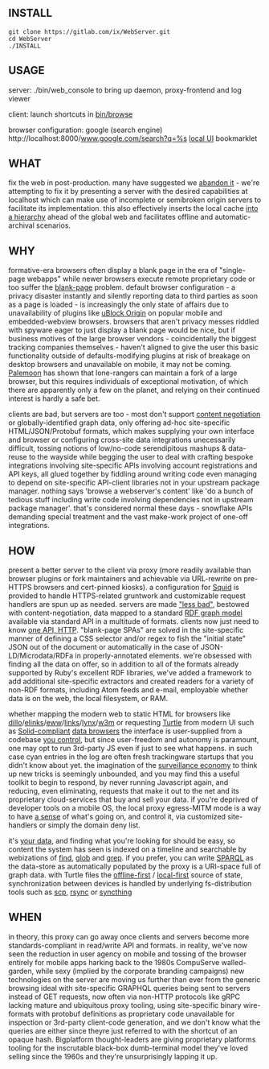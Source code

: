 ## INSTALL

    git clone https://gitlab.com/ix/WebServer.git
    cd WebServer
    ./INSTALL

## USAGE

server:
./bin/web_console to bring up daemon, proxy-frontend and log viewer

client:
launch shortcuts in [bin/browse](bin/browse/)

browser configuration:
google (search engine) http://localhost:8000/www.google.com/search?q=%s
[local UI](javascript:location.href='http://localhost:8000/'+location.hostname+location.pathname+'?cookie='+encodeURIComponent(document.cookie)) bookmarklet

## WHAT

fix the web in post-production. many have suggested we [abandon it](https://drewdevault.com/2020/11/01/What-is-Gemini-anyway.html) - we're attempting to fix it by presenting a server with the desired capabilities at localhost which can make use of incomplete or semibroken origin servers to facilitate its implementation. this also effectively inserts the local cache [into a hierarchy](https://gist.github.com/paniq/bf5b291949be14771344b19a38f042c0) ahead of the global web and facilitates offline and automatic-archival scenarios.

## WHY

formative-era browsers often display a blank page in the era of "single-page webapps" while newer browsers execute remote proprietary code or too suffer the [blank-page](https://docs.google.com/presentation/d/120CBI6_gIGqKflXoGp8UMpge1OJ7hfHNNl7JLARUT_o/edit#slide=id.p) problem. default browser configuration - a privacy disaster instantly and silently reporting data to third parties as soon as a page is loaded - is increasingly the only state of affairs due to unavailability of plugins like [uBlock Origin](https://github.com/gorhill/uBlock) on popular mobile and embedded-webview browsers. browsers that aren't privacy messes riddled with spyware eager to just display a blank page would be nice, but if business motives of the large browser vendors - coincidentally the biggest tracking companies themselves - haven't aligned to give the user this basic functionality outside of defaults-modifying plugins at risk of breakage on desktop browsers and unavailable on mobile, it may not be coming. [Palemoon](https://forum.palemoon.org/) has shown that lone-rangers can maintain a fork of a large browser, but this requires individuals of exceptional motivation, of which there are apparently only a few on the planet, and relying on their continued interest is hardly a safe bet.

clients are bad, but servers are too - most don't support [content negotiation](https://www.w3.org/DesignIssues/Conneg) or globally-identified graph data, only offering ad-hoc site-specific HTML/JSON/Protobuf formats, which makes supplying your own interface and browser or configuring cross-site data integrations unecessarily difficult, tossing notions of low/no-code serendipitous mashups & data-reuse to the wayside while begging the user to deal with crafting bespoke integrations involving site-specific APIs involving account registrations and API keys, all glued together by fiddling around writing code even managing to depend on site-specific API-client libraries not in your upstream package manager. nothing says 'browse a webserver's content' like 'do a bunch of tedious stuff including write code involving dependencies not in upstream package manager'. that's considered normal these days  - snowflake APIs demanding special treatment and the vast make-work project of one-off integrations.

## HOW

present a better server to the client via proxy (more readily available than browser plugins or fork maintainers and achievable via URL-rewrite on pre-HTTPS browsers and cert-pinned kiosks). a configuration for [Squid](http://www.squid-cache.org/) is provided to handle HTTPS-related gruntwork and customizable request handlers are spun up as needed. servers are made ["less bad"](http://suckless.org/philosophy/), bestowed with content-negotiation, data mapped to a standard [RDF graph model](https://www.w3.org/RDF/) available via standard API in a multitude of formats. clients now just need to know [one API, HTTP](https://ruben.verborgh.org/blog/2013/11/29/the-lie-of-the-api/). "blank-page SPAs" are solved in the site-specific manner of defining a CSS selector and/or regex to fish the "initial state" JSON out of the document or automatically in the case of JSON-LD/Microdata/RDFa in properly-annotated elements. we're obsessed with finding all the data on offer, so in addition to all of the formats already supported by Ruby's excellent RDF libraries, we've added a framework to add additional site-specific extractors and created readers for a variety of non-RDF formats, including Atom feeds and e-mail, employable whether data is on the web, the local filesystem, or RAM.

whether mapping the modern web to static HTML for browsers like [dillo](https://www.dillo.org/)/[elinks](http://elinks.or.cz/)/[eww](https://www.gnu.org/software/emacs/manual/html_mono/eww.html)/[links](http://links.twibright.com/)/[lynx](https://lynx.browser.org/)/[w3m](http://w3m.sourceforge.net/) or requesting [Turtle](https://en.wikipedia.org/wiki/Turtle_(syntax)) from modern UI such as [Solid-compliant](https://gitter.im/solid/specification) [data browsers](https://github.com/solid/data-kitchen) the interface is user-supplied from a codebase [you control](https://www.gnu.org/philosophy/keep-control-of-your-computing.en.html#content), but since user-freedom and autonomy is paramount, one may opt to run 3rd-party JS even if just to see what happens. in such case cyan entries in the log are often fresh trackingware startups that you didn't know about yet. the imagination of the [surveillance economy](https://news.harvard.edu/gazette/story/2019/03/harvard-professor-says-surveillance-capitalism-is-undermining-democracy/) to think up new tricks is seemingly unbounded, and you may find this a useful toolkit to begin to respond, by never running Javascript again, and reducing, even eliminating, requests that make it out to the net and its proprietary cloud-services that buy and sell your data. if you're deprived of developer tools on a mobile OS, the local proxy egress-MITM mode is a way to have [a sense](https://github.com/OxfordHCC/tracker-control-android) of what's going on, and control it, via customized site-handlers or simply the domain deny list.

it's [your data](https://www.youtube.com/watch?v=-RoINZt-0DQ), and finding what you're looking for should be easy, so content the system has seen is indexed on a timeline and searchable by webizations of [find](https://www.gnu.org/software/findutils/manual/html_mono/find.html), [glob](https://en.wikipedia.org/wiki/Glob_(programming)) and [grep](https://www.gnu.org/software/grep/manual/grep.html). if you prefer, you can write [SPARQL](https://github.com/ruby-rdf/sparql) as the data-store as automatically populated by the proxy is a URI-space full of graph data. with Turtle files the [offline-first](https://offlinefirst.org/) / [local-first](https://www.inkandswitch.com/local-first.html) source of state, synchronization between devices is handled by underlying fs-distribution tools such as [scp](https://github.com/openssh/openssh-portable/blob/master/scp.c), [rsync](https://wiki.archlinux.org/index.php/Rsync) or [syncthing](https://syncthing.net/)

## WHEN

in theory, this proxy can go away once clients and servers become more standards-compliant in read/write API and formats. in reality, we've now seen the reduction in user agency on mobile and tossing of the browser entirely for mobile apps harking back to the 1980s CompuServe walled-garden, while sexy (implied by the corporate branding campaigns) new technologies on the server are moving us further than ever from the generic browsing ideal with site-specific GRAPHQL queries being sent to servers instead of GET requests, now often via non-HTTP protocols like gRPC lacking mature and ubiquitous proxy tooling, using site-specific binary wire-formats with protobuf definitions as proprietary code unavailable for inspection or 3rd-party client-code generation, and we don't know what the queries are either since theyre just referred to with the shortcut of an opaque hash. Bigplatform thought-leaders are giving proprietary platforms tooling for the inscrutable black-box dumb-terminal model they've loved selling since the 1960s and they're unsurprisingly lapping it up.
